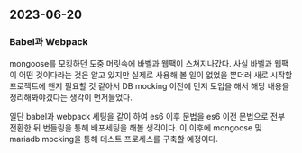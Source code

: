 ## 2023-06-20

### Babel과 Webpack
mongoose를 모킹하던 도중 머릿속에 바벨과 웹팩이 스쳐지나갔다.
사실 바벨과 웹팩이 어떤 것이다라는 것은 알고 있지만 실제로 사용해 볼 일이 없었을 뿐더러 새로 시작할
프로젝트에 왠지 필요할 것 같아서 DB mocking 이전에 먼저 도입을 해서 해당 내용을 정리해봐야겠다는 생각이 먼저들었다.

일단 babel과 webpack 세팅을 같이 하여 es6 이후 문법을 es6 이전 문법으로 전부 전환한 뒤 번들링을 통해 배포세팅을 해볼 생각이다. 이 이후에 mongoose 및 mariadb mocking을 통해 테스트 프로세스를 구축할 예정이다.